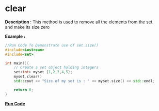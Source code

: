 # clear

**Description :**
    This method is used to remove all the elements from the set and make its size zero

**Example :**
```cpp
//Run Code To Demonstrate use of set.size()
#include<iostream>
#include<set>

int main(){
    // Create a set object holding integers
    set<int> myset {1,2,3,4,5};
    myset.clear()
    std::cout << "Size of my set is : " << myset.size() << std::endl;

    return 0;
}

```

**[Run Code](https://ideone.com/guEojH)**